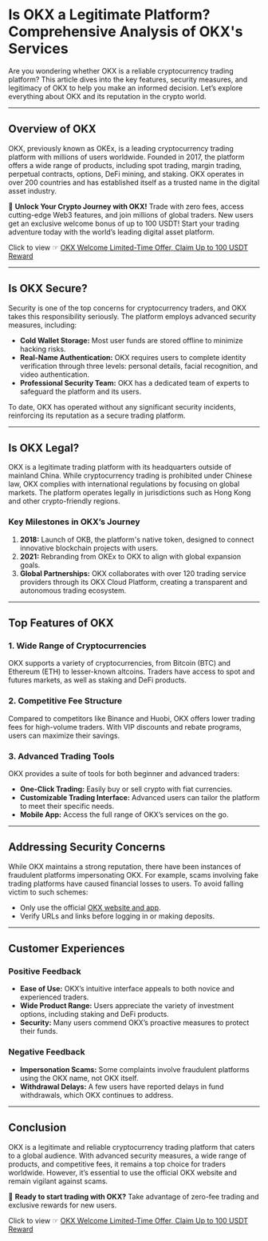 # Is OKX a Legitimate Platform? Comprehensive Analysis of OKX's Services

Are you wondering whether OKX is a reliable cryptocurrency trading platform? This article dives into the key features, security measures, and legitimacy of OKX to help you make an informed decision. Let’s explore everything about OKX and its reputation in the crypto world.

---

## **Overview of OKX**

OKX, previously known as OKEx, is a leading cryptocurrency trading platform with millions of users worldwide. Founded in 2017, the platform offers a wide range of products, including spot trading, margin trading, perpetual contracts, options, DeFi mining, and staking. OKX operates in over 200 countries and has established itself as a trusted name in the digital asset industry.

🚀 **Unlock Your Crypto Journey with OKX!** Trade with zero fees, access cutting-edge Web3 features, and join millions of global traders. New users get an exclusive welcome bonus of up to 100 USDT! Start your trading adventure today with the world’s leading digital asset platform.

Click to view ☞ [OKX Welcome Limited-Time Offer, Claim Up to 100 USDT Reward](https://bit.ly/OKXe)

---

## **Is OKX Secure?**

Security is one of the top concerns for cryptocurrency traders, and OKX takes this responsibility seriously. The platform employs advanced security measures, including:

- **Cold Wallet Storage:** Most user funds are stored offline to minimize hacking risks.
- **Real-Name Authentication:** OKX requires users to complete identity verification through three levels: personal details, facial recognition, and video authentication.
- **Professional Security Team:** OKX has a dedicated team of experts to safeguard the platform and its users.

To date, OKX has operated without any significant security incidents, reinforcing its reputation as a secure trading platform.

---

## **Is OKX Legal?**

OKX is a legitimate trading platform with its headquarters outside of mainland China. While cryptocurrency trading is prohibited under Chinese law, OKX complies with international regulations by focusing on global markets. The platform operates legally in jurisdictions such as Hong Kong and other crypto-friendly regions.

### **Key Milestones in OKX’s Journey**
1. **2018:** Launch of OKB, the platform's native token, designed to connect innovative blockchain projects with users.
2. **2021:** Rebranding from OKEx to OKX to align with global expansion goals.
3. **Global Partnerships:** OKX collaborates with over 120 trading service providers through its OKX Cloud Platform, creating a transparent and autonomous trading ecosystem.

---

## **Top Features of OKX**

### **1. Wide Range of Cryptocurrencies**
OKX supports a variety of cryptocurrencies, from Bitcoin (BTC) and Ethereum (ETH) to lesser-known altcoins. Traders have access to spot and futures markets, as well as staking and DeFi products.

### **2. Competitive Fee Structure**
Compared to competitors like Binance and Huobi, OKX offers lower trading fees for high-volume traders. With VIP discounts and rebate programs, users can maximize their savings.

### **3. Advanced Trading Tools**
OKX provides a suite of tools for both beginner and advanced traders:
- **One-Click Trading:** Easily buy or sell crypto with fiat currencies.
- **Customizable Trading Interface:** Advanced users can tailor the platform to meet their specific needs.
- **Mobile App:** Access the full range of OKX’s services on the go.

---

## **Addressing Security Concerns**

While OKX maintains a strong reputation, there have been instances of fraudulent platforms impersonating OKX. For example, scams involving fake trading platforms have caused financial losses to users. To avoid falling victim to such schemes:
- Only use the official [OKX website and app](https://bit.ly/OKXe).
- Verify URLs and links before logging in or making deposits.

---

## **Customer Experiences**

### **Positive Feedback**
- **Ease of Use:** OKX’s intuitive interface appeals to both novice and experienced traders.
- **Wide Product Range:** Users appreciate the variety of investment options, including staking and DeFi products.
- **Security:** Many users commend OKX’s proactive measures to protect their funds.

### **Negative Feedback**
- **Impersonation Scams:** Some complaints involve fraudulent platforms using the OKX name, not OKX itself.
- **Withdrawal Delays:** A few users have reported delays in fund withdrawals, which OKX continues to address.

---

## **Conclusion**

OKX is a legitimate and reliable cryptocurrency trading platform that caters to a global audience. With advanced security measures, a wide range of products, and competitive fees, it remains a top choice for traders worldwide. However, it’s essential to use the official OKX website and remain vigilant against scams.

🚀 **Ready to start trading with OKX?** Take advantage of zero-fee trading and exclusive rewards for new users. 

Click to view ☞ [OKX Welcome Limited-Time Offer, Claim Up to 100 USDT Reward](https://bit.ly/OKXe)
